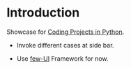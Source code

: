 # Introduction

Showcase for [Coding Projects in Python](https://www.amazon.com/Coding-Projects-Python-DK/dp/1465461884).

- Invoke different cases at side bar.

- Use [few-UI](https://github.com/Few-UI/few-custom-element) Framework for now.